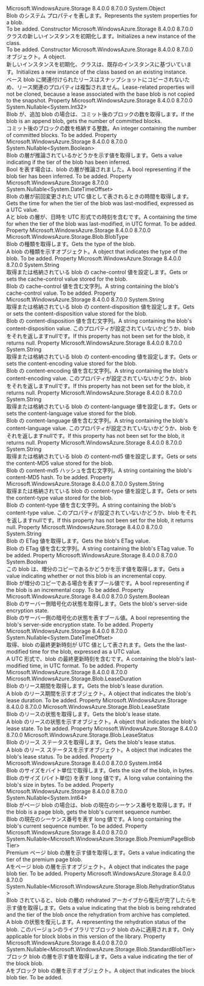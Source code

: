 <Type Name="BlobProperties" FullName="Microsoft.WindowsAzure.Storage.Blob.BlobProperties">
  <TypeSignature Language="C#" Value="public sealed class BlobProperties" />
  <TypeSignature Language="ILAsm" Value=".class public auto ansi sealed beforefieldinit BlobProperties extends System.Object" />
  <TypeSignature Language="DocId" Value="T:Microsoft.WindowsAzure.Storage.Blob.BlobProperties" />
  <TypeSignature Language="VB.NET" Value="Public NotInheritable Class BlobProperties" />
  <TypeSignature Language="F#" Value="type BlobProperties = class" />
  <AssemblyInfo>
    <AssemblyName>Microsoft.WindowsAzure.Storage</AssemblyName>
    <AssemblyVersion>8.4.0.0</AssemblyVersion>
    <AssemblyVersion>8.7.0.0</AssemblyVersion>
  </AssemblyInfo>
  <Base>
    <BaseTypeName>System.Object</BaseTypeName>
  </Base>
  <Interfaces />
  <Docs>
    <summary>
            <span data-ttu-id="133a7-101">Blob のシステム プロパティを表します。</span><span class="sxs-lookup"><span data-stu-id="133a7-101">Represents the system properties for a blob.</span></span>
            </summary>
    <remarks>To be added.</remarks>
  </Docs>
  <Members>
    <Member MemberName=".ctor">
      <MemberSignature Language="C#" Value="public BlobProperties ();" />
      <MemberSignature Language="ILAsm" Value=".method public hidebysig specialname rtspecialname instance void .ctor() cil managed" />
      <MemberSignature Language="DocId" Value="M:Microsoft.WindowsAzure.Storage.Blob.BlobProperties.#ctor" />
      <MemberSignature Language="VB.NET" Value="Public Sub New ()" />
      <MemberType>Constructor</MemberType>
      <AssemblyInfo>
        <AssemblyName>Microsoft.WindowsAzure.Storage</AssemblyName>
        <AssemblyVersion>8.4.0.0</AssemblyVersion>
        <AssemblyVersion>8.7.0.0</AssemblyVersion>
      </AssemblyInfo>
      <Parameters />
      <Docs>
        <summary>
            <span data-ttu-id="133a7-102"><see cref="T:Microsoft.WindowsAzure.Storage.Blob.BlobProperties" /> クラスの新しいインスタンスを初期化します。</span><span class="sxs-lookup"><span data-stu-id="133a7-102">Initializes a new instance of the <see cref="T:Microsoft.WindowsAzure.Storage.Blob.BlobProperties" /> class.</span></span>
            </summary>
        <remarks>To be added.</remarks>
      </Docs>
    </Member>
    <Member MemberName=".ctor">
      <MemberSignature Language="C#" Value="public BlobProperties (Microsoft.WindowsAzure.Storage.Blob.BlobProperties other);" />
      <MemberSignature Language="ILAsm" Value=".method public hidebysig specialname rtspecialname instance void .ctor(class Microsoft.WindowsAzure.Storage.Blob.BlobProperties other) cil managed" />
      <MemberSignature Language="DocId" Value="M:Microsoft.WindowsAzure.Storage.Blob.BlobProperties.#ctor(Microsoft.WindowsAzure.Storage.Blob.BlobProperties)" />
      <MemberSignature Language="VB.NET" Value="Public Sub New (other As BlobProperties)" />
      <MemberSignature Language="F#" Value="new Microsoft.WindowsAzure.Storage.Blob.BlobProperties : Microsoft.WindowsAzure.Storage.Blob.BlobProperties -&gt; Microsoft.WindowsAzure.Storage.Blob.BlobProperties" Usage="new Microsoft.WindowsAzure.Storage.Blob.BlobProperties other" />
      <MemberType>Constructor</MemberType>
      <AssemblyInfo>
        <AssemblyName>Microsoft.WindowsAzure.Storage</AssemblyName>
        <AssemblyVersion>8.4.0.0</AssemblyVersion>
        <AssemblyVersion>8.7.0.0</AssemblyVersion>
      </AssemblyInfo>
      <Parameters>
        <Parameter Name="other" Type="Microsoft.WindowsAzure.Storage.Blob.BlobProperties" />
      </Parameters>
      <Docs>
        <param name="other"><span data-ttu-id="133a7-103"><see cref="T:Microsoft.WindowsAzure.Storage.Blob.BlobProperties" /> オブジェクト。</span><span class="sxs-lookup"><span data-stu-id="133a7-103">A <see cref="T:Microsoft.WindowsAzure.Storage.Blob.BlobProperties" /> object.</span></span></param>
        <summary>
            <span data-ttu-id="133a7-104">新しいインスタンスを初期化、<see cref="T:Microsoft.WindowsAzure.Storage.Blob.BlobProperties" />クラスは、既存のインスタンスに基づいています。</span><span class="sxs-lookup"><span data-stu-id="133a7-104">Initializes a new instance of the <see cref="T:Microsoft.WindowsAzure.Storage.Blob.BlobProperties" /> class based on an existing instance.</span></span>
            </summary>
        <remarks><span data-ttu-id="133a7-105">ベース blob に関連付けられたリースはスナップショットにコピーされないため、リース関連のプロパティは複製されません。</span><span class="sxs-lookup"><span data-stu-id="133a7-105">Lease-related properties will not be cloned, because a lease associated with the base blob is not copied to the snapshot.</span></span></remarks>
      </Docs>
    </Member>
    <Member MemberName="AppendBlobCommittedBlockCount">
      <MemberSignature Language="C#" Value="public Nullable&lt;int&gt; AppendBlobCommittedBlockCount { get; }" />
      <MemberSignature Language="ILAsm" Value=".property instance valuetype System.Nullable`1&lt;int32&gt; AppendBlobCommittedBlockCount" />
      <MemberSignature Language="DocId" Value="P:Microsoft.WindowsAzure.Storage.Blob.BlobProperties.AppendBlobCommittedBlockCount" />
      <MemberSignature Language="VB.NET" Value="Public ReadOnly Property AppendBlobCommittedBlockCount As Nullable(Of Integer)" />
      <MemberSignature Language="F#" Value="member this.AppendBlobCommittedBlockCount : Nullable&lt;int&gt;" Usage="Microsoft.WindowsAzure.Storage.Blob.BlobProperties.AppendBlobCommittedBlockCount" />
      <MemberType>Property</MemberType>
      <AssemblyInfo>
        <AssemblyName>Microsoft.WindowsAzure.Storage</AssemblyName>
        <AssemblyVersion>8.4.0.0</AssemblyVersion>
        <AssemblyVersion>8.7.0.0</AssemblyVersion>
      </AssemblyInfo>
      <ReturnValue>
        <ReturnType>System.Nullable&lt;System.Int32&gt;</ReturnType>
      </ReturnValue>
      <Docs>
        <summary>
            <span data-ttu-id="133a7-106">Blob が、追加 blob の場合は、コミット後のブロックの数を取得します。</span><span class="sxs-lookup"><span data-stu-id="133a7-106">If the blob is an append blob, gets the number of committed blocks.</span></span>
            </summary>
        <value><span data-ttu-id="133a7-107">コミット後のブロックの数を格納する整数。</span><span class="sxs-lookup"><span data-stu-id="133a7-107">An integer containing the number of committed blocks.</span></span></value>
        <remarks>To be added.</remarks>
      </Docs>
    </Member>
    <Member MemberName="BlobTierInferred">
      <MemberSignature Language="C#" Value="public Nullable&lt;bool&gt; BlobTierInferred { get; }" />
      <MemberSignature Language="ILAsm" Value=".property instance valuetype System.Nullable`1&lt;bool&gt; BlobTierInferred" />
      <MemberSignature Language="DocId" Value="P:Microsoft.WindowsAzure.Storage.Blob.BlobProperties.BlobTierInferred" />
      <MemberSignature Language="VB.NET" Value="Public ReadOnly Property BlobTierInferred As Nullable(Of Boolean)" />
      <MemberSignature Language="F#" Value="member this.BlobTierInferred : Nullable&lt;bool&gt;" Usage="Microsoft.WindowsAzure.Storage.Blob.BlobProperties.BlobTierInferred" />
      <MemberType>Property</MemberType>
      <AssemblyInfo>
        <AssemblyName>Microsoft.WindowsAzure.Storage</AssemblyName>
        <AssemblyVersion>8.4.0.0</AssemblyVersion>
        <AssemblyVersion>8.7.0.0</AssemblyVersion>
      </AssemblyInfo>
      <ReturnValue>
        <ReturnType>System.Nullable&lt;System.Boolean&gt;</ReturnType>
      </ReturnValue>
      <Docs>
        <summary>
            <span data-ttu-id="133a7-108">Blob の層が推論されているかどうかを示す値を取得します。</span><span class="sxs-lookup"><span data-stu-id="133a7-108">Gets a value indicating if the tier of the blob has been inferred.</span></span>
            </summary>
        <value><span data-ttu-id="133a7-109">Bool を表す場合は、blob の層が推論されました。</span><span class="sxs-lookup"><span data-stu-id="133a7-109">A bool representing if the blob tier has been inferred.</span></span></value>
        <remarks>To be added.</remarks>
      </Docs>
    </Member>
    <Member MemberName="BlobTierLastModifiedTime">
      <MemberSignature Language="C#" Value="public Nullable&lt;DateTimeOffset&gt; BlobTierLastModifiedTime { get; }" />
      <MemberSignature Language="ILAsm" Value=".property instance valuetype System.Nullable`1&lt;valuetype System.DateTimeOffset&gt; BlobTierLastModifiedTime" />
      <MemberSignature Language="DocId" Value="P:Microsoft.WindowsAzure.Storage.Blob.BlobProperties.BlobTierLastModifiedTime" />
      <MemberSignature Language="VB.NET" Value="Public ReadOnly Property BlobTierLastModifiedTime As Nullable(Of DateTimeOffset)" />
      <MemberSignature Language="F#" Value="member this.BlobTierLastModifiedTime : Nullable&lt;DateTimeOffset&gt;" Usage="Microsoft.WindowsAzure.Storage.Blob.BlobProperties.BlobTierLastModifiedTime" />
      <MemberType>Property</MemberType>
      <AssemblyInfo>
        <AssemblyName>Microsoft.WindowsAzure.Storage</AssemblyName>
        <AssemblyVersion>8.7.0.0</AssemblyVersion>
      </AssemblyInfo>
      <ReturnValue>
        <ReturnType>System.Nullable&lt;System.DateTimeOffset&gt;</ReturnType>
      </ReturnValue>
      <Docs>
        <summary>
            <span data-ttu-id="133a7-110">Blob の層が前回変更された UTC 値として表されるときの時間を取得します。</span><span class="sxs-lookup"><span data-stu-id="133a7-110">Gets the time for when the tier of the blob was last-modified, expressed as a UTC value.</span></span>
            </summary>
        <value><span data-ttu-id="133a7-111">A<see cref="T:System.DateTimeOffset" />と blob の層が、日時を UTC 形式での時刻を含むです。</span><span class="sxs-lookup"><span data-stu-id="133a7-111">A <see cref="T:System.DateTimeOffset" /> containing the time for when the tier of the blob was last-modified, in UTC format.</span></span></value>
        <remarks>To be added.</remarks>
      </Docs>
    </Member>
    <Member MemberName="BlobType">
      <MemberSignature Language="C#" Value="public Microsoft.WindowsAzure.Storage.Blob.BlobType BlobType { get; }" />
      <MemberSignature Language="ILAsm" Value=".property instance valuetype Microsoft.WindowsAzure.Storage.Blob.BlobType BlobType" />
      <MemberSignature Language="DocId" Value="P:Microsoft.WindowsAzure.Storage.Blob.BlobProperties.BlobType" />
      <MemberSignature Language="VB.NET" Value="Public ReadOnly Property BlobType As BlobType" />
      <MemberSignature Language="F#" Value="member this.BlobType : Microsoft.WindowsAzure.Storage.Blob.BlobType" Usage="Microsoft.WindowsAzure.Storage.Blob.BlobProperties.BlobType" />
      <MemberType>Property</MemberType>
      <AssemblyInfo>
        <AssemblyName>Microsoft.WindowsAzure.Storage</AssemblyName>
        <AssemblyVersion>8.4.0.0</AssemblyVersion>
        <AssemblyVersion>8.7.0.0</AssemblyVersion>
      </AssemblyInfo>
      <ReturnValue>
        <ReturnType>Microsoft.WindowsAzure.Storage.Blob.BlobType</ReturnType>
      </ReturnValue>
      <Docs>
        <summary>
            <span data-ttu-id="133a7-112">Blob の種類を取得します。</span><span class="sxs-lookup"><span data-stu-id="133a7-112">Gets the type of the blob.</span></span>
            </summary>
        <value><span data-ttu-id="133a7-113">A <see cref="P:Microsoft.WindowsAzure.Storage.Blob.BlobProperties.BlobType" /> blob の種類を示すオブジェクト。</span><span class="sxs-lookup"><span data-stu-id="133a7-113">A <see cref="P:Microsoft.WindowsAzure.Storage.Blob.BlobProperties.BlobType" /> object that indicates the type of the blob.</span></span></value>
        <remarks>To be added.</remarks>
      </Docs>
    </Member>
    <Member MemberName="CacheControl">
      <MemberSignature Language="C#" Value="public string CacheControl { get; set; }" />
      <MemberSignature Language="ILAsm" Value=".property instance string CacheControl" />
      <MemberSignature Language="DocId" Value="P:Microsoft.WindowsAzure.Storage.Blob.BlobProperties.CacheControl" />
      <MemberSignature Language="VB.NET" Value="Public Property CacheControl As String" />
      <MemberSignature Language="F#" Value="member this.CacheControl : string with get, set" Usage="Microsoft.WindowsAzure.Storage.Blob.BlobProperties.CacheControl" />
      <MemberType>Property</MemberType>
      <AssemblyInfo>
        <AssemblyName>Microsoft.WindowsAzure.Storage</AssemblyName>
        <AssemblyVersion>8.4.0.0</AssemblyVersion>
        <AssemblyVersion>8.7.0.0</AssemblyVersion>
      </AssemblyInfo>
      <ReturnValue>
        <ReturnType>System.String</ReturnType>
      </ReturnValue>
      <Docs>
        <summary>
            <span data-ttu-id="133a7-114">取得または格納されている blob の cache-control 値を設定します。</span><span class="sxs-lookup"><span data-stu-id="133a7-114">Gets or sets the cache-control value stored for the blob.</span></span>
            </summary>
        <value><span data-ttu-id="133a7-115">Blob の cache-control 値を含む文字列。</span><span class="sxs-lookup"><span data-stu-id="133a7-115">A string containing the blob's cache-control value.</span></span></value>
        <remarks>To be added.</remarks>
      </Docs>
    </Member>
    <Member MemberName="ContentDisposition">
      <MemberSignature Language="C#" Value="public string ContentDisposition { get; set; }" />
      <MemberSignature Language="ILAsm" Value=".property instance string ContentDisposition" />
      <MemberSignature Language="DocId" Value="P:Microsoft.WindowsAzure.Storage.Blob.BlobProperties.ContentDisposition" />
      <MemberSignature Language="VB.NET" Value="Public Property ContentDisposition As String" />
      <MemberSignature Language="F#" Value="member this.ContentDisposition : string with get, set" Usage="Microsoft.WindowsAzure.Storage.Blob.BlobProperties.ContentDisposition" />
      <MemberType>Property</MemberType>
      <AssemblyInfo>
        <AssemblyName>Microsoft.WindowsAzure.Storage</AssemblyName>
        <AssemblyVersion>8.4.0.0</AssemblyVersion>
        <AssemblyVersion>8.7.0.0</AssemblyVersion>
      </AssemblyInfo>
      <ReturnValue>
        <ReturnType>System.String</ReturnType>
      </ReturnValue>
      <Docs>
        <summary>
            <span data-ttu-id="133a7-116">取得または格納されている blob の content-disposition 値を設定します。</span><span class="sxs-lookup"><span data-stu-id="133a7-116">Gets or sets the content-disposition value stored for the blob.</span></span>
            </summary>
        <value><span data-ttu-id="133a7-117">Blob の content-disposition 値を含む文字列。</span><span class="sxs-lookup"><span data-stu-id="133a7-117">A string containing the blob's content-disposition value.</span></span></value>
        <remarks>
            <span data-ttu-id="133a7-118">このプロパティが設定されていないかどうか、blob をそれを返します<c>null</c>です。</span><span class="sxs-lookup"><span data-stu-id="133a7-118">If this property has not been set for the blob, it returns <c>null</c>.</span></span>
            </remarks>
      </Docs>
    </Member>
    <Member MemberName="ContentEncoding">
      <MemberSignature Language="C#" Value="public string ContentEncoding { get; set; }" />
      <MemberSignature Language="ILAsm" Value=".property instance string ContentEncoding" />
      <MemberSignature Language="DocId" Value="P:Microsoft.WindowsAzure.Storage.Blob.BlobProperties.ContentEncoding" />
      <MemberSignature Language="VB.NET" Value="Public Property ContentEncoding As String" />
      <MemberSignature Language="F#" Value="member this.ContentEncoding : string with get, set" Usage="Microsoft.WindowsAzure.Storage.Blob.BlobProperties.ContentEncoding" />
      <MemberType>Property</MemberType>
      <AssemblyInfo>
        <AssemblyName>Microsoft.WindowsAzure.Storage</AssemblyName>
        <AssemblyVersion>8.4.0.0</AssemblyVersion>
        <AssemblyVersion>8.7.0.0</AssemblyVersion>
      </AssemblyInfo>
      <ReturnValue>
        <ReturnType>System.String</ReturnType>
      </ReturnValue>
      <Docs>
        <summary>
            <span data-ttu-id="133a7-119">取得または格納されている blob の content-encoding 値を設定します。</span><span class="sxs-lookup"><span data-stu-id="133a7-119">Gets or sets the content-encoding value stored for the blob.</span></span>
            </summary>
        <value><span data-ttu-id="133a7-120">Blob の content-encoding 値を含む文字列。</span><span class="sxs-lookup"><span data-stu-id="133a7-120">A string containing the blob's content-encoding value.</span></span></value>
        <remarks>
            <span data-ttu-id="133a7-121">このプロパティが設定されていないかどうか、blob をそれを返します<c>null</c>です。</span><span class="sxs-lookup"><span data-stu-id="133a7-121">If this property has not been set for the blob, it returns <c>null</c>.</span></span>
            </remarks>
      </Docs>
    </Member>
    <Member MemberName="ContentLanguage">
      <MemberSignature Language="C#" Value="public string ContentLanguage { get; set; }" />
      <MemberSignature Language="ILAsm" Value=".property instance string ContentLanguage" />
      <MemberSignature Language="DocId" Value="P:Microsoft.WindowsAzure.Storage.Blob.BlobProperties.ContentLanguage" />
      <MemberSignature Language="VB.NET" Value="Public Property ContentLanguage As String" />
      <MemberSignature Language="F#" Value="member this.ContentLanguage : string with get, set" Usage="Microsoft.WindowsAzure.Storage.Blob.BlobProperties.ContentLanguage" />
      <MemberType>Property</MemberType>
      <AssemblyInfo>
        <AssemblyName>Microsoft.WindowsAzure.Storage</AssemblyName>
        <AssemblyVersion>8.4.0.0</AssemblyVersion>
        <AssemblyVersion>8.7.0.0</AssemblyVersion>
      </AssemblyInfo>
      <ReturnValue>
        <ReturnType>System.String</ReturnType>
      </ReturnValue>
      <Docs>
        <summary>
            <span data-ttu-id="133a7-122">取得または格納されている blob の content-language 値を設定します。</span><span class="sxs-lookup"><span data-stu-id="133a7-122">Gets or sets the content-language value stored for the blob.</span></span>
            </summary>
        <value><span data-ttu-id="133a7-123">Blob の content-language 値を含む文字列。</span><span class="sxs-lookup"><span data-stu-id="133a7-123">A string containing the blob's content-language value.</span></span></value>
        <remarks>
            <span data-ttu-id="133a7-124">このプロパティが設定されていないかどうか、blob をそれを返します<c>null</c>です。</span><span class="sxs-lookup"><span data-stu-id="133a7-124">If this property has not been set for the blob, it returns <c>null</c>.</span></span>
            </remarks>
      </Docs>
    </Member>
    <Member MemberName="ContentMD5">
      <MemberSignature Language="C#" Value="public string ContentMD5 { get; set; }" />
      <MemberSignature Language="ILAsm" Value=".property instance string ContentMD5" />
      <MemberSignature Language="DocId" Value="P:Microsoft.WindowsAzure.Storage.Blob.BlobProperties.ContentMD5" />
      <MemberSignature Language="VB.NET" Value="Public Property ContentMD5 As String" />
      <MemberSignature Language="F#" Value="member this.ContentMD5 : string with get, set" Usage="Microsoft.WindowsAzure.Storage.Blob.BlobProperties.ContentMD5" />
      <MemberType>Property</MemberType>
      <AssemblyInfo>
        <AssemblyName>Microsoft.WindowsAzure.Storage</AssemblyName>
        <AssemblyVersion>8.4.0.0</AssemblyVersion>
        <AssemblyVersion>8.7.0.0</AssemblyVersion>
      </AssemblyInfo>
      <ReturnValue>
        <ReturnType>System.String</ReturnType>
      </ReturnValue>
      <Docs>
        <summary>
            <span data-ttu-id="133a7-125">取得または格納されている blob の content-md5 値を設定します。</span><span class="sxs-lookup"><span data-stu-id="133a7-125">Gets or sets the content-MD5 value stored for the blob.</span></span>
            </summary>
        <value><span data-ttu-id="133a7-126">Blob の content-md5 ハッシュを含む文字列。</span><span class="sxs-lookup"><span data-stu-id="133a7-126">A string containing the blob's content-MD5 hash.</span></span></value>
        <remarks>To be added.</remarks>
      </Docs>
    </Member>
    <Member MemberName="ContentType">
      <MemberSignature Language="C#" Value="public string ContentType { get; set; }" />
      <MemberSignature Language="ILAsm" Value=".property instance string ContentType" />
      <MemberSignature Language="DocId" Value="P:Microsoft.WindowsAzure.Storage.Blob.BlobProperties.ContentType" />
      <MemberSignature Language="VB.NET" Value="Public Property ContentType As String" />
      <MemberSignature Language="F#" Value="member this.ContentType : string with get, set" Usage="Microsoft.WindowsAzure.Storage.Blob.BlobProperties.ContentType" />
      <MemberType>Property</MemberType>
      <AssemblyInfo>
        <AssemblyName>Microsoft.WindowsAzure.Storage</AssemblyName>
        <AssemblyVersion>8.4.0.0</AssemblyVersion>
        <AssemblyVersion>8.7.0.0</AssemblyVersion>
      </AssemblyInfo>
      <ReturnValue>
        <ReturnType>System.String</ReturnType>
      </ReturnValue>
      <Docs>
        <summary>
            <span data-ttu-id="133a7-127">取得または格納されている blob の content-type 値を設定します。</span><span class="sxs-lookup"><span data-stu-id="133a7-127">Gets or sets the content-type value stored for the blob.</span></span>
            </summary>
        <value><span data-ttu-id="133a7-128">Blob の content-type 値を含む文字列。</span><span class="sxs-lookup"><span data-stu-id="133a7-128">A string containing the blob's content-type value.</span></span></value>
        <remarks>
            <span data-ttu-id="133a7-129">このプロパティが設定されていないかどうか、blob をそれを返します<c>null</c>です。</span><span class="sxs-lookup"><span data-stu-id="133a7-129">If this property has not been set for the blob, it returns <c>null</c>.</span></span>
            </remarks>
      </Docs>
    </Member>
    <Member MemberName="ETag">
      <MemberSignature Language="C#" Value="public string ETag { get; }" />
      <MemberSignature Language="ILAsm" Value=".property instance string ETag" />
      <MemberSignature Language="DocId" Value="P:Microsoft.WindowsAzure.Storage.Blob.BlobProperties.ETag" />
      <MemberSignature Language="VB.NET" Value="Public ReadOnly Property ETag As String" />
      <MemberSignature Language="F#" Value="member this.ETag : string" Usage="Microsoft.WindowsAzure.Storage.Blob.BlobProperties.ETag" />
      <MemberType>Property</MemberType>
      <AssemblyInfo>
        <AssemblyName>Microsoft.WindowsAzure.Storage</AssemblyName>
        <AssemblyVersion>8.4.0.0</AssemblyVersion>
        <AssemblyVersion>8.7.0.0</AssemblyVersion>
      </AssemblyInfo>
      <ReturnValue>
        <ReturnType>System.String</ReturnType>
      </ReturnValue>
      <Docs>
        <summary>
            <span data-ttu-id="133a7-130">Blob の ETag 値を取得します。</span><span class="sxs-lookup"><span data-stu-id="133a7-130">Gets the blob's ETag value.</span></span>
            </summary>
        <value><span data-ttu-id="133a7-131">Blob の ETag 値を含む文字列。</span><span class="sxs-lookup"><span data-stu-id="133a7-131">A string containing the blob's ETag value.</span></span></value>
        <remarks>To be added.</remarks>
      </Docs>
    </Member>
    <Member MemberName="IsIncrementalCopy">
      <MemberSignature Language="C#" Value="public bool IsIncrementalCopy { get; }" />
      <MemberSignature Language="ILAsm" Value=".property instance bool IsIncrementalCopy" />
      <MemberSignature Language="DocId" Value="P:Microsoft.WindowsAzure.Storage.Blob.BlobProperties.IsIncrementalCopy" />
      <MemberSignature Language="VB.NET" Value="Public ReadOnly Property IsIncrementalCopy As Boolean" />
      <MemberSignature Language="F#" Value="member this.IsIncrementalCopy : bool" Usage="Microsoft.WindowsAzure.Storage.Blob.BlobProperties.IsIncrementalCopy" />
      <MemberType>Property</MemberType>
      <AssemblyInfo>
        <AssemblyName>Microsoft.WindowsAzure.Storage</AssemblyName>
        <AssemblyVersion>8.4.0.0</AssemblyVersion>
        <AssemblyVersion>8.7.0.0</AssemblyVersion>
      </AssemblyInfo>
      <ReturnValue>
        <ReturnType>System.Boolean</ReturnType>
      </ReturnValue>
      <Docs>
        <summary>
            <span data-ttu-id="133a7-132">この blob は、増分のコピーであるかどうかを示す値を取得します。</span><span class="sxs-lookup"><span data-stu-id="133a7-132">Gets a value indicating whether or not this blob is an incremental copy.</span></span>
            </summary>
        <value><span data-ttu-id="133a7-133">Blob が増分のコピーである場合を表すブール値です。</span><span class="sxs-lookup"><span data-stu-id="133a7-133">A bool representing if the blob is an incremental copy.</span></span></value>
        <remarks>To be added.</remarks>
      </Docs>
    </Member>
    <Member MemberName="IsServerEncrypted">
      <MemberSignature Language="C#" Value="public bool IsServerEncrypted { get; }" />
      <MemberSignature Language="ILAsm" Value=".property instance bool IsServerEncrypted" />
      <MemberSignature Language="DocId" Value="P:Microsoft.WindowsAzure.Storage.Blob.BlobProperties.IsServerEncrypted" />
      <MemberSignature Language="VB.NET" Value="Public ReadOnly Property IsServerEncrypted As Boolean" />
      <MemberSignature Language="F#" Value="member this.IsServerEncrypted : bool" Usage="Microsoft.WindowsAzure.Storage.Blob.BlobProperties.IsServerEncrypted" />
      <MemberType>Property</MemberType>
      <AssemblyInfo>
        <AssemblyName>Microsoft.WindowsAzure.Storage</AssemblyName>
        <AssemblyVersion>8.4.0.0</AssemblyVersion>
        <AssemblyVersion>8.7.0.0</AssemblyVersion>
      </AssemblyInfo>
      <ReturnValue>
        <ReturnType>System.Boolean</ReturnType>
      </ReturnValue>
      <Docs>
        <summary>
            <span data-ttu-id="133a7-134">Blob のサーバー側暗号化の状態を取得します。</span><span class="sxs-lookup"><span data-stu-id="133a7-134">Gets the blob's server-side encryption state.</span></span>
            </summary>
        <value><span data-ttu-id="133a7-135">Blob のサーバー側の暗号化の状態を表すブール値。</span><span class="sxs-lookup"><span data-stu-id="133a7-135">A bool representing the blob's server-side encryption state.</span></span></value>
        <remarks>To be added.</remarks>
      </Docs>
    </Member>
    <Member MemberName="LastModified">
      <MemberSignature Language="C#" Value="public Nullable&lt;DateTimeOffset&gt; LastModified { get; }" />
      <MemberSignature Language="ILAsm" Value=".property instance valuetype System.Nullable`1&lt;valuetype System.DateTimeOffset&gt; LastModified" />
      <MemberSignature Language="DocId" Value="P:Microsoft.WindowsAzure.Storage.Blob.BlobProperties.LastModified" />
      <MemberSignature Language="VB.NET" Value="Public ReadOnly Property LastModified As Nullable(Of DateTimeOffset)" />
      <MemberSignature Language="F#" Value="member this.LastModified : Nullable&lt;DateTimeOffset&gt;" Usage="Microsoft.WindowsAzure.Storage.Blob.BlobProperties.LastModified" />
      <MemberType>Property</MemberType>
      <AssemblyInfo>
        <AssemblyName>Microsoft.WindowsAzure.Storage</AssemblyName>
        <AssemblyVersion>8.4.0.0</AssemblyVersion>
        <AssemblyVersion>8.7.0.0</AssemblyVersion>
      </AssemblyInfo>
      <ReturnValue>
        <ReturnType>System.Nullable&lt;System.DateTimeOffset&gt;</ReturnType>
      </ReturnValue>
      <Docs>
        <summary>
            <span data-ttu-id="133a7-136">取得、blob の最終更新時刻が UTC 値として表されます。</span><span class="sxs-lookup"><span data-stu-id="133a7-136">Gets the the last-modified time for the blob, expressed as a UTC value.</span></span>
            </summary>
        <value><span data-ttu-id="133a7-137">A <see cref="T:System.DateTimeOffset" /> UTC 形式で、blob の最終更新時刻を含むです。</span><span class="sxs-lookup"><span data-stu-id="133a7-137">A <see cref="T:System.DateTimeOffset" /> containing the blob's last-modified time, in UTC format.</span></span></value>
        <remarks>To be added.</remarks>
      </Docs>
    </Member>
    <Member MemberName="LeaseDuration">
      <MemberSignature Language="C#" Value="public Microsoft.WindowsAzure.Storage.Blob.LeaseDuration LeaseDuration { get; }" />
      <MemberSignature Language="ILAsm" Value=".property instance valuetype Microsoft.WindowsAzure.Storage.Blob.LeaseDuration LeaseDuration" />
      <MemberSignature Language="DocId" Value="P:Microsoft.WindowsAzure.Storage.Blob.BlobProperties.LeaseDuration" />
      <MemberSignature Language="VB.NET" Value="Public ReadOnly Property LeaseDuration As LeaseDuration" />
      <MemberSignature Language="F#" Value="member this.LeaseDuration : Microsoft.WindowsAzure.Storage.Blob.LeaseDuration" Usage="Microsoft.WindowsAzure.Storage.Blob.BlobProperties.LeaseDuration" />
      <MemberType>Property</MemberType>
      <AssemblyInfo>
        <AssemblyName>Microsoft.WindowsAzure.Storage</AssemblyName>
        <AssemblyVersion>8.4.0.0</AssemblyVersion>
        <AssemblyVersion>8.7.0.0</AssemblyVersion>
      </AssemblyInfo>
      <ReturnValue>
        <ReturnType>Microsoft.WindowsAzure.Storage.Blob.LeaseDuration</ReturnType>
      </ReturnValue>
      <Docs>
        <summary>
            <span data-ttu-id="133a7-138">Blob のリース期間を取得します。</span><span class="sxs-lookup"><span data-stu-id="133a7-138">Gets the blob's lease duration.</span></span>
            </summary>
        <value><span data-ttu-id="133a7-139">A <see cref="P:Microsoft.WindowsAzure.Storage.Blob.BlobProperties.LeaseDuration" /> blob のリース期間を示すオブジェクト。</span><span class="sxs-lookup"><span data-stu-id="133a7-139">A <see cref="P:Microsoft.WindowsAzure.Storage.Blob.BlobProperties.LeaseDuration" /> object that indicates the blob's lease duration.</span></span></value>
        <remarks>To be added.</remarks>
      </Docs>
    </Member>
    <Member MemberName="LeaseState">
      <MemberSignature Language="C#" Value="public Microsoft.WindowsAzure.Storage.Blob.LeaseState LeaseState { get; }" />
      <MemberSignature Language="ILAsm" Value=".property instance valuetype Microsoft.WindowsAzure.Storage.Blob.LeaseState LeaseState" />
      <MemberSignature Language="DocId" Value="P:Microsoft.WindowsAzure.Storage.Blob.BlobProperties.LeaseState" />
      <MemberSignature Language="VB.NET" Value="Public ReadOnly Property LeaseState As LeaseState" />
      <MemberSignature Language="F#" Value="member this.LeaseState : Microsoft.WindowsAzure.Storage.Blob.LeaseState" Usage="Microsoft.WindowsAzure.Storage.Blob.BlobProperties.LeaseState" />
      <MemberType>Property</MemberType>
      <AssemblyInfo>
        <AssemblyName>Microsoft.WindowsAzure.Storage</AssemblyName>
        <AssemblyVersion>8.4.0.0</AssemblyVersion>
        <AssemblyVersion>8.7.0.0</AssemblyVersion>
      </AssemblyInfo>
      <ReturnValue>
        <ReturnType>Microsoft.WindowsAzure.Storage.Blob.LeaseState</ReturnType>
      </ReturnValue>
      <Docs>
        <summary>
            <span data-ttu-id="133a7-140">Blob のリースの状態を取得します。</span><span class="sxs-lookup"><span data-stu-id="133a7-140">Gets the blob's lease state.</span></span>
            </summary>
        <value><span data-ttu-id="133a7-141">A <see cref="P:Microsoft.WindowsAzure.Storage.Blob.BlobProperties.LeaseState" /> blob のリースの状態を示すオブジェクト。</span><span class="sxs-lookup"><span data-stu-id="133a7-141">A <see cref="P:Microsoft.WindowsAzure.Storage.Blob.BlobProperties.LeaseState" /> object that indicates the blob's lease state.</span></span></value>
        <remarks>To be added.</remarks>
      </Docs>
    </Member>
    <Member MemberName="LeaseStatus">
      <MemberSignature Language="C#" Value="public Microsoft.WindowsAzure.Storage.Blob.LeaseStatus LeaseStatus { get; }" />
      <MemberSignature Language="ILAsm" Value=".property instance valuetype Microsoft.WindowsAzure.Storage.Blob.LeaseStatus LeaseStatus" />
      <MemberSignature Language="DocId" Value="P:Microsoft.WindowsAzure.Storage.Blob.BlobProperties.LeaseStatus" />
      <MemberSignature Language="VB.NET" Value="Public ReadOnly Property LeaseStatus As LeaseStatus" />
      <MemberSignature Language="F#" Value="member this.LeaseStatus : Microsoft.WindowsAzure.Storage.Blob.LeaseStatus" Usage="Microsoft.WindowsAzure.Storage.Blob.BlobProperties.LeaseStatus" />
      <MemberType>Property</MemberType>
      <AssemblyInfo>
        <AssemblyName>Microsoft.WindowsAzure.Storage</AssemblyName>
        <AssemblyVersion>8.4.0.0</AssemblyVersion>
        <AssemblyVersion>8.7.0.0</AssemblyVersion>
      </AssemblyInfo>
      <ReturnValue>
        <ReturnType>Microsoft.WindowsAzure.Storage.Blob.LeaseStatus</ReturnType>
      </ReturnValue>
      <Docs>
        <summary>
            <span data-ttu-id="133a7-142">Blob のリース ステータスを取得します。</span><span class="sxs-lookup"><span data-stu-id="133a7-142">Gets the blob's lease status.</span></span>
            </summary>
        <value><span data-ttu-id="133a7-143">A <see cref="P:Microsoft.WindowsAzure.Storage.Blob.BlobProperties.LeaseStatus" /> blob のリース ステータスを示すオブジェクト。</span><span class="sxs-lookup"><span data-stu-id="133a7-143">A <see cref="P:Microsoft.WindowsAzure.Storage.Blob.BlobProperties.LeaseStatus" /> object that indicates the blob's lease status.</span></span></value>
        <remarks>To be added.</remarks>
      </Docs>
    </Member>
    <Member MemberName="Length">
      <MemberSignature Language="C#" Value="public long Length { get; }" />
      <MemberSignature Language="ILAsm" Value=".property instance int64 Length" />
      <MemberSignature Language="DocId" Value="P:Microsoft.WindowsAzure.Storage.Blob.BlobProperties.Length" />
      <MemberSignature Language="VB.NET" Value="Public ReadOnly Property Length As Long" />
      <MemberSignature Language="F#" Value="member this.Length : int64" Usage="Microsoft.WindowsAzure.Storage.Blob.BlobProperties.Length" />
      <MemberType>Property</MemberType>
      <AssemblyInfo>
        <AssemblyName>Microsoft.WindowsAzure.Storage</AssemblyName>
        <AssemblyVersion>8.4.0.0</AssemblyVersion>
        <AssemblyVersion>8.7.0.0</AssemblyVersion>
      </AssemblyInfo>
      <ReturnValue>
        <ReturnType>System.Int64</ReturnType>
      </ReturnValue>
      <Docs>
        <summary>
            <span data-ttu-id="133a7-144">Blob のサイズをバイト単位で取得します。</span><span class="sxs-lookup"><span data-stu-id="133a7-144">Gets the size of the blob, in bytes.</span></span>
            </summary>
        <value><span data-ttu-id="133a7-145">Blob のサイズ (バイト単位) を表す long 値です。</span><span class="sxs-lookup"><span data-stu-id="133a7-145">A long value containing the blob's size in bytes.</span></span></value>
        <remarks>To be added.</remarks>
      </Docs>
    </Member>
    <Member MemberName="PageBlobSequenceNumber">
      <MemberSignature Language="C#" Value="public Nullable&lt;long&gt; PageBlobSequenceNumber { get; }" />
      <MemberSignature Language="ILAsm" Value=".property instance valuetype System.Nullable`1&lt;int64&gt; PageBlobSequenceNumber" />
      <MemberSignature Language="DocId" Value="P:Microsoft.WindowsAzure.Storage.Blob.BlobProperties.PageBlobSequenceNumber" />
      <MemberSignature Language="VB.NET" Value="Public ReadOnly Property PageBlobSequenceNumber As Nullable(Of Long)" />
      <MemberSignature Language="F#" Value="member this.PageBlobSequenceNumber : Nullable&lt;int64&gt;" Usage="Microsoft.WindowsAzure.Storage.Blob.BlobProperties.PageBlobSequenceNumber" />
      <MemberType>Property</MemberType>
      <AssemblyInfo>
        <AssemblyName>Microsoft.WindowsAzure.Storage</AssemblyName>
        <AssemblyVersion>8.4.0.0</AssemblyVersion>
        <AssemblyVersion>8.7.0.0</AssemblyVersion>
      </AssemblyInfo>
      <ReturnValue>
        <ReturnType>System.Nullable&lt;System.Int64&gt;</ReturnType>
      </ReturnValue>
      <Docs>
        <summary>
            <span data-ttu-id="133a7-146">Blob がページ blob の場合は、blob の現在のシーケンス番号を取得します。</span><span class="sxs-lookup"><span data-stu-id="133a7-146">If the blob is a page blob, gets the blob's current sequence number.</span></span>
            </summary>
        <value><span data-ttu-id="133a7-147">Blob の現在のシーケンス番号を表す long 値です。</span><span class="sxs-lookup"><span data-stu-id="133a7-147">A long containing the blob's current sequence number.</span></span></value>
        <remarks>To be added.</remarks>
      </Docs>
    </Member>
    <Member MemberName="PremiumPageBlobTier">
      <MemberSignature Language="C#" Value="public Nullable&lt;Microsoft.WindowsAzure.Storage.Blob.PremiumPageBlobTier&gt; PremiumPageBlobTier { get; }" />
      <MemberSignature Language="ILAsm" Value=".property instance valuetype System.Nullable`1&lt;valuetype Microsoft.WindowsAzure.Storage.Blob.PremiumPageBlobTier&gt; PremiumPageBlobTier" />
      <MemberSignature Language="DocId" Value="P:Microsoft.WindowsAzure.Storage.Blob.BlobProperties.PremiumPageBlobTier" />
      <MemberSignature Language="VB.NET" Value="Public ReadOnly Property PremiumPageBlobTier As Nullable(Of PremiumPageBlobTier)" />
      <MemberSignature Language="F#" Value="member this.PremiumPageBlobTier : Nullable&lt;Microsoft.WindowsAzure.Storage.Blob.PremiumPageBlobTier&gt;" Usage="Microsoft.WindowsAzure.Storage.Blob.BlobProperties.PremiumPageBlobTier" />
      <MemberType>Property</MemberType>
      <AssemblyInfo>
        <AssemblyName>Microsoft.WindowsAzure.Storage</AssemblyName>
        <AssemblyVersion>8.4.0.0</AssemblyVersion>
        <AssemblyVersion>8.7.0.0</AssemblyVersion>
      </AssemblyInfo>
      <ReturnValue>
        <ReturnType>System.Nullable&lt;Microsoft.WindowsAzure.Storage.Blob.PremiumPageBlobTier&gt;</ReturnType>
      </ReturnValue>
      <Docs>
        <summary>
            <span data-ttu-id="133a7-148">Premium ページ blob の層を示す値を取得します。</span><span class="sxs-lookup"><span data-stu-id="133a7-148">Gets a value indicating the tier of the premium page blob.</span></span>
            </summary>
        <value><span data-ttu-id="133a7-149">A<see cref="P:Microsoft.WindowsAzure.Storage.Blob.BlobProperties.PremiumPageBlobTier" />をページ blob の層を示すオブジェクト。</span><span class="sxs-lookup"><span data-stu-id="133a7-149">A <see cref="P:Microsoft.WindowsAzure.Storage.Blob.BlobProperties.PremiumPageBlobTier" /> object that indicates the page blob tier.</span></span></value>
        <remarks>To be added.</remarks>
      </Docs>
    </Member>
    <Member MemberName="RehydrationStatus">
      <MemberSignature Language="C#" Value="public Nullable&lt;Microsoft.WindowsAzure.Storage.Blob.RehydrationStatus&gt; RehydrationStatus { get; }" />
      <MemberSignature Language="ILAsm" Value=".property instance valuetype System.Nullable`1&lt;valuetype Microsoft.WindowsAzure.Storage.Blob.RehydrationStatus&gt; RehydrationStatus" />
      <MemberSignature Language="DocId" Value="P:Microsoft.WindowsAzure.Storage.Blob.BlobProperties.RehydrationStatus" />
      <MemberSignature Language="VB.NET" Value="Public ReadOnly Property RehydrationStatus As Nullable(Of RehydrationStatus)" />
      <MemberSignature Language="F#" Value="member this.RehydrationStatus : Nullable&lt;Microsoft.WindowsAzure.Storage.Blob.RehydrationStatus&gt;" Usage="Microsoft.WindowsAzure.Storage.Blob.BlobProperties.RehydrationStatus" />
      <MemberType>Property</MemberType>
      <AssemblyInfo>
        <AssemblyName>Microsoft.WindowsAzure.Storage</AssemblyName>
        <AssemblyVersion>8.4.0.0</AssemblyVersion>
        <AssemblyVersion>8.7.0.0</AssemblyVersion>
      </AssemblyInfo>
      <ReturnValue>
        <ReturnType>System.Nullable&lt;Microsoft.WindowsAzure.Storage.Blob.RehydrationStatus&gt;</ReturnType>
      </ReturnValue>
      <Docs>
        <summary>
            <span data-ttu-id="133a7-150">Blob されていると、blob の層の rehdrated アーカイブから復元が完了したらを示す値を取得します。</span><span class="sxs-lookup"><span data-stu-id="133a7-150">Gets a value indicating that the blob is being rehdrated and the tier of the blob once the rehydration from archive has completed.</span></span>
            </summary>
        <value><span data-ttu-id="133a7-151">A <see cref="P:Microsoft.WindowsAzure.Storage.Blob.BlobProperties.RehydrationStatus" /> blob の状態を復元します。</span><span class="sxs-lookup"><span data-stu-id="133a7-151">A <see cref="P:Microsoft.WindowsAzure.Storage.Blob.BlobProperties.RehydrationStatus" /> representing the rehydration status of the blob.</span></span></value>
        <remarks><span data-ttu-id="133a7-152">このバージョンのライブラリでブロック blob のみに適用されます。</span><span class="sxs-lookup"><span data-stu-id="133a7-152">Only applicable for block blobs in this version of the library.</span></span></remarks>
      </Docs>
    </Member>
    <Member MemberName="StandardBlobTier">
      <MemberSignature Language="C#" Value="public Nullable&lt;Microsoft.WindowsAzure.Storage.Blob.StandardBlobTier&gt; StandardBlobTier { get; }" />
      <MemberSignature Language="ILAsm" Value=".property instance valuetype System.Nullable`1&lt;valuetype Microsoft.WindowsAzure.Storage.Blob.StandardBlobTier&gt; StandardBlobTier" />
      <MemberSignature Language="DocId" Value="P:Microsoft.WindowsAzure.Storage.Blob.BlobProperties.StandardBlobTier" />
      <MemberSignature Language="VB.NET" Value="Public ReadOnly Property StandardBlobTier As Nullable(Of StandardBlobTier)" />
      <MemberSignature Language="F#" Value="member this.StandardBlobTier : Nullable&lt;Microsoft.WindowsAzure.Storage.Blob.StandardBlobTier&gt;" Usage="Microsoft.WindowsAzure.Storage.Blob.BlobProperties.StandardBlobTier" />
      <MemberType>Property</MemberType>
      <AssemblyInfo>
        <AssemblyName>Microsoft.WindowsAzure.Storage</AssemblyName>
        <AssemblyVersion>8.4.0.0</AssemblyVersion>
        <AssemblyVersion>8.7.0.0</AssemblyVersion>
      </AssemblyInfo>
      <ReturnValue>
        <ReturnType>System.Nullable&lt;Microsoft.WindowsAzure.Storage.Blob.StandardBlobTier&gt;</ReturnType>
      </ReturnValue>
      <Docs>
        <summary>
            <span data-ttu-id="133a7-153">ブロック blob の層を示す値を取得します。</span><span class="sxs-lookup"><span data-stu-id="133a7-153">Gets a value indicating the tier of the block blob.</span></span>
            </summary>
        <value><span data-ttu-id="133a7-154">A<see cref="P:Microsoft.WindowsAzure.Storage.Blob.BlobProperties.StandardBlobTier" />をブロック blob の層を示すオブジェクト。</span><span class="sxs-lookup"><span data-stu-id="133a7-154">A <see cref="P:Microsoft.WindowsAzure.Storage.Blob.BlobProperties.StandardBlobTier" /> object that indicates the block blob tier.</span></span></value>
        <remarks>To be added.</remarks>
      </Docs>
    </Member>
  </Members>
</Type>